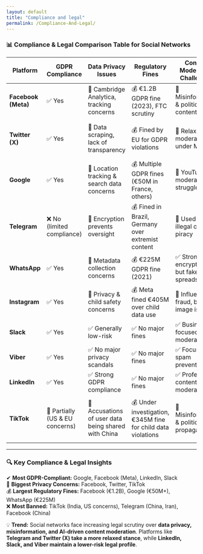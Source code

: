 ```yaml
---
layout: default
title: "Compliance and legal"
permalink: /Compliance-And-Legal/
---
```


### **📊 Compliance & Legal Comparison Table for Social Networks**  

| **Platform**   | **GDPR Compliance** | **Data Privacy Issues** | **Regulatory Fines** | **Content Moderation Challenges** | **Government Pressure & Bans** | **AI & Misinformation Policies** |
|--------------|------------------|-------------------|-----------------|----------------------------|------------------------|----------------------|
| **Facebook (Meta)**  | ✅ Yes | 🚨 Cambridge Analytica, tracking concerns | 💰 €1.2B GDPR fine (2023), FTC scrutiny | 🚨 Misinformation & political content issues | ❌ Banned in China | ✅ AI fact-checking but limited transparency |
| **Twitter (X)**  | ✅ Yes | 🚨 Data scraping, lack of transparency | 💰 Fined by EU for GDPR violations | 🚨 Relaxed moderation under Musk | ❌ Banned in China, restrictions in Turkey, India | ❌ AI policy unclear, disinformation concerns |
| **Google**  | ✅ Yes | 🚨 Location tracking & search data concerns | 💰 Multiple GDPR fines (€50M in France, others) | 🚨 YouTube moderation struggles | ❌ Banned in China | ✅ AI-driven content filtering (YouTube, Search) |
| **Telegram**  | ❌ No (limited compliance) | 🚨 Encryption prevents oversight | 💰 Fined in Brazil, Germany over extremist content | 🚨 Used for illegal content, piracy | ❌ Banned in China, Iran | ❌ Minimal AI moderation |
| **WhatsApp**  | ✅ Yes | 🚨 Metadata collection concerns | 💰 €225M GDPR fine (2021) | ✅ Strong encryption, but fake news spreads | ❌ Banned in China | ❌ Limited AI moderation |
| **Instagram**  | ✅ Yes | 🚨 Privacy & child safety concerns | 💰 Meta fined €405M over child data use | 🚨 Influencer fraud, body image issues | ❌ Banned in China | ✅ AI-driven content moderation |
| **Slack**  | ✅ Yes | ✅ Generally low-risk | ✅ No major fines | ✅ Business-focused moderation | ✅ No bans | ✅ AI for workplace compliance |
| **Viber**  | ✅ Yes | ✅ No major privacy scandals | ✅ No major fines | ✅ Focus on spam prevention | ❌ Banned in China | ✅ AI-based spam detection |
| **LinkedIn**  | ✅ Yes | ✅ Strong GDPR compliance | ✅ No major fines | ✅ Professional content moderation | ❌ Banned in China | ✅ AI for job fraud detection |
| **TikTok**  | 🚨 Partially (US & EU concerns) | 🚨 Accusations of user data being shared with China | 💰 Under investigation, €345M fine for child data violations | 🚨 Misinformation & political propaganda | ❌ Banned in India, restricted in US government devices | ✅ AI-driven content filtering, but lacks transparency |

---

### **🔍 Key Compliance & Legal Insights**  

✔ **Most GDPR-Compliant:** Google, Facebook (Meta), LinkedIn, Slack  
🚨 **Biggest Privacy Concerns:** Facebook, Twitter, TikTok  
💰 **Largest Regulatory Fines:** Facebook (€1.2B), Google (€50M+), WhatsApp (€225M)  
❌ **Most Banned:** TikTok (India, US concerns), Telegram (China, Iran), Facebook (China)  

💡 **Trend:** Social networks face increasing legal scrutiny over **data privacy, misinformation, and AI-driven content moderation**. Platforms like **Telegram and Twitter (X) take a more relaxed stance**, while **LinkedIn, Slack, and Viber maintain a lower-risk legal profile**.  
